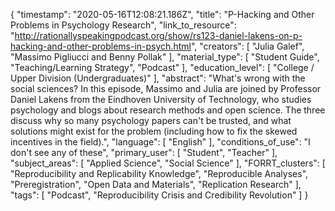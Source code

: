 {
    "timestamp": "2020-05-16T12:08:21.186Z",
    "title": "P-Hacking and Other Problems in Psychology Research",
    "link_to_resource": "http://rationallyspeakingpodcast.org/show/rs123-daniel-lakens-on-p-hacking-and-other-problems-in-psych.html",
    "creators": [
        "Julia Galef",
        "Massimo Pigliucci and Benny Pollak"
    ],
    "material_type": [
        "Student Guide",
        "Teaching/Learning Strategy",
        "Podcast"
    ],
    "education_level": [
        "College / Upper Division (Undergraduates)"
    ],
    "abstract": "What's wrong with the social sciences? In this episode, Massimo and Julia are joined by Professor Daniel Lakens from the Eindhoven University of Technology, who studies psychology and blogs about research methods and open science. The three discuss why so many psychology papers can't be trusted, and what solutions might exist for the problem (including how to fix the skewed incentives in the field).",
    "language": [
        "English"
    ],
    "conditions_of_use": "I don't see any of these",
    "primary_user": [
        "Student",
        "Teacher"
    ],
    "subject_areas": [
        "Applied Science",
        "Social Science"
    ],
    "FORRT_clusters": [
        "Reproducibility and Replicability Knowledge",
        "Reproducible Analyses",
        "Preregistration",
        "Open Data and Materials",
        "Replication Research"
    ],
    "tags": [
        "Podcast",
        "Reproducibility Crisis and Credibility Revolution"
    ]
}